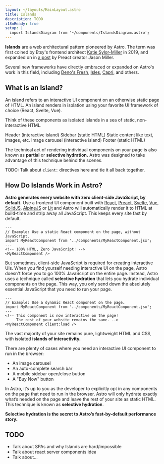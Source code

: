 ```yaml
---
layout: ~/layouts/MainLayout.astro
title: Islands
description: TODO
i18nReady: true
setup: |
  import IslandsDiagram from '~/components/IslandsDiagram.astro';
---
```


**Islands** are a web architectural pattern pioneered by Astro. The term was first coined by Etsy's frontend architect [Katie Sylor-Miller](https://twitter.com/ksylor) in 2019, and expanded on in [a post](https://jasonformat.com/islands-architecture/) by Preact creator Jason Miller.

Several new frameworks have directly embraced or expanded on Astro's work in this field, including [Deno's Fresh](https://fresh.deno.dev/), [Isles](https://github.com/ElMassimo/iles), [Capri](https://capri.build/), and others.

## What is an Island?

An island refers to an interactive UI component on an otherwise static page of HTML. An island renders in isolation using your favorite UI framework of choice (React, Svelte, Vue).

Think of these components as isolated islands in a sea of static, non-interactive HTML.

<IslandsDiagram>
    <Fragment slot="headerApp">Header (interactive island)</Fragment>
    <Fragment slot="sidebarApp">Sidebar (static HTML)</Fragment>
    <Fragment slot="main">
        Static content like text, images, etc.
    </Fragment>
    <Fragment slot="carouselApp">Image carousel (interactive island)</Fragment>
    <Fragment slot="footer">Footer (static HTML)</Fragment>
</IslandsDiagram>

The technical act of rendering individual components on your page is also known as **partial** or **selective hydration.** Astro was designed to take advantage of this technique behind the scenes. 

TODO: Talk about `client:` directives here and tie it all back together.

## How Do Islands Work in Astro?

**Astro generates every website with zero client-side JavaScript, by default.** Use a frontend UI component built with [React](https://reactjs.org/), [Preact](https://preactjs.com/), [Svelte](https://svelte.dev/), [Vue](https://vuejs.org/), [SolidJS](https://www.solidjs.com/), [AlpineJS](https://alpinejs.dev/) or [Lit](https://lit.dev/) and Astro will automatically render it to HTML at build-time and strip away all JavaScript. This keeps every site fast by default.

```astro
---
// Example: Use a static React component on the page, without JavaScript.
import MyReactComponent from '../components/MyReactComponent.jsx';
---
<!-- 100% HTML, Zero JavaScript! -->
<MyReactComponent />
```

But sometimes, client-side JavaScript is required for creating interactive UIs. When you find yourself needing interactive UI on the page, Astro doesn't force you to go 100% JavaScript on the entire page. Instead, Astro uses a technique called **selective hydration** that lets you hydrate individual components on the page. This way, you only send down the absolutely essential JavaScript that you need to run your page. 

```astro
---
// Example: Use a dynamic React component on the page.
import MyReactComponent from '../components/MyReactComponent.jsx';
---
<!-- This component is now interactive on the page! 
     The rest of your website remains the same. -->
<MyReactComponent client:load />
```

The vast majority of your site remains pure, lightweight HTML and CSS, with isolated **islands of interactivity.**

There are plenty of cases where you need an interactive UI component to run in the browser:

- An image carousel
- An auto-complete search bar
- A mobile sidebar open/close button
- A "Buy Now" button

In Astro, it’s up to you as the developer to explicitly opt in any components on the page that need to run in the browser. Astro will only hydrate exactly what’s needed on the page and leave the rest of your site as static HTML. This technique is known as **selective hydration**.

**Selective hydration is the secret to Astro’s fast-by-default performance story.**


## TODO

- Talk about SPAs and why Islands are hard/impossible
- Talk about react server components idea
- Talk about...